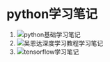 # python学习笔记
1. ![python基础学习笔记](https://github.com/Hosea1/Learn_Python/tree/master/based_learning) 
1. ![吴恩达深度学习教程学习笔记](https://github.com/Hosea1/Learn_Python/tree/master/DeepLearning_wu) 
1. ![tensorflow学习笔记](https://github.com/Hosea1/Learn_Python/tree/master/tensorflow)  

